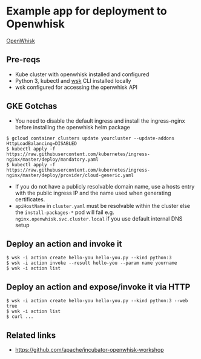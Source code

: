 # Example app for deployment to Openwhisk
[OpenWhisk](http://openwhisk.incubator.apache.org)

## Pre-reqs
* Kube cluster with openwhisk installed and configured
* Python 3, kubectl and [wsk](https://github.com/apache/incubator-openwhisk-cli/releases) CLI installed locally
* wsk configured for accessing the openwhisk API

## GKE Gotchas
* You need to disable the default ingress and install the ingress-nginx before installing the openwhisk helm package
```
$ gcloud container clusters update yourcluster --update-addons HttpLoadBalancing=DISABLED
$ kubectl apply -f https://raw.githubusercontent.com/kubernetes/ingress-nginx/master/deploy/mandatory.yaml
$ kubectl apply -f https://raw.githubusercontent.com/kubernetes/ingress-nginx/master/deploy/provider/cloud-generic.yaml
```
* If you do not have a publicly resolvable domain name, use a hosts entry with the public ingress IP and the name used when generating certificates.
* `apiHostName` in `cluster.yaml` must be resolvable within the cluster else the `install-packages-*` pod will fail e.g. `nginx.openwhisk.svc.cluster.local` if you use default internal DNS setup

## Deploy an action and invoke it
```
$ wsk -i action create hello-you hello-you.py --kind python:3
$ wsk -i action invoke --result hello-you --param name yourname
$ wsk -i action list
```
## Deploy an action and expose/invoke it via HTTP
```
$ wsk -i action create hello-you hello-you.py --kind python:3 --web true
$ wsk -i action list
$ curl ...
```
## Related links
* https://github.com/apache/incubator-openwhisk-workshop
